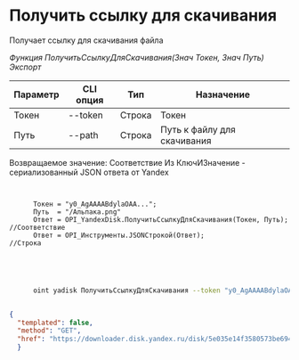 ﻿---
sidebar_position: 6
---

# Получить ссылку для скачивания
 Получает ссылку для скачивания файла


*Функция ПолучитьСсылкуДляСкачивания(Знач Токен, Знач Путь) Экспорт*

  | Параметр | CLI опция | Тип | Назначение |
  |-|-|-|-|
  | Токен | --token | Строка | Токен |
  | Путь | --path | Строка | Путь к файлу для скачивания |

  
  Возвращаемое значение:   Соответствие Из КлючИЗначение - сериализованный JSON ответа от Yandex

```bsl title="Пример кода"
	
      
      Токен = "y0_AgAAAABdylaOAA...";
      Путь  = "/Альпака.png"
      Ответ = OPI_YandexDisk.ПолучитьСсылкуДляСкачивания(Токен, Путь); //Соответствие
      Ответ = OPI_Инструменты.JSONСтрокой(Ответ);                      //Строка
      
    
	
```

```sh title="Пример команды CLI"
    
      oint yadisk ПолучитьСсылкуДляСкачивания --token "y0_AgAAAABdylaOAA..." --path "/Альпака.png"


```


```json title="Результат"

{
  "templated": false,
  "method": "GET",
  "href": "https://downloader.disk.yandex.ru/disk/5e035e14f3580573be69477a0a5a41a598227875d7c471604e386ee2dcfc7067/65c62a93/gwThwhLBKYvLhQCNnqAHis09lIY3JS6kMxocI4drJ-uZelc6zzgdG8REX8G87z9KG45VhprQarmCtb_OEKbojQ%3D%3D?uid=1573541518&filename=%D0%90%D0%BB%D1%8C%D0%BF%D0%B0%D0%BA%D0%B0.png&disposition=attachment&hash=&limit=0&content_type=image%2Fpng&owner_uid=1573541518&fsize=440431&hid=0e9b208e1aea0dbd58b4b43ccdc3ad5a&media_type=image&tknv=v2&etag=8d7bf7d7ee61113f9044f3a28496e458"
  }

```
